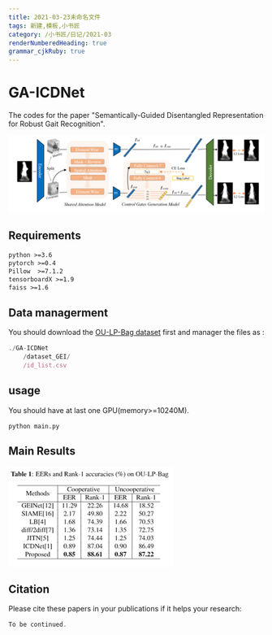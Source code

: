 ```yaml
---
title: 2021-03-23未命名文件 
tags: 新建,模板,小书匠
category: /小书匠/日记/2021-03
renderNumberedHeading: true
grammar_cjkRuby: true
---
```



# GA-ICDNet

The codes for the paper "Semantically-Guided Disentangled Representation for Robust Gait Recognition".

![network](./imgs/network.png)

## Requirements

``` lsl
python >=3.6
pytorch >=0.4
Pillow  >=7.1.2
tensorboardX >=1.9
faiss >=1.6
```
## Data managerment
You should download the  [OU-LP-Bag dataset](http://www.am.sanken.osaka-u.ac.jp/BiometricDB/GaitLPBag.html) first and manager the files as :

``` javascript
./GA-ICDNet
	/dataset_GEI/	
	/id_list.csv
```

## usage

You should have at last one GPU(memory>=10240M).
``` shell
python main.py
```

## Main Results

![enter description here](./imgs/resulits.png)

## Citation
Please cite these papers in your publications if it helps your research:

``` javascript
To be continued.
```
